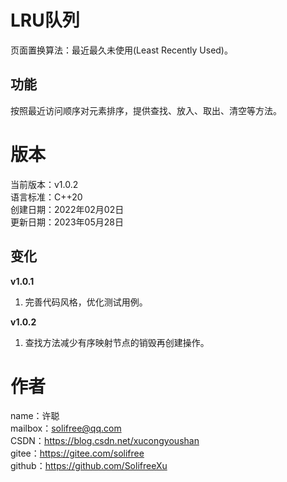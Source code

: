 ﻿# LRU队列
页面置换算法：最近最久未使用(Least Recently Used)。

## 功能
按照最近访问顺序对元素排序，提供查找、放入、取出、清空等方法。

# 版本
当前版本：v1.0.2  
语言标准：C++20  
创建日期：2022年02月02日  
更新日期：2023年05月28日

## 变化
**v1.0.1**
1. 完善代码风格，优化测试用例。

**v1.0.2**
1. 查找方法减少有序映射节点的销毁再创建操作。

# 作者
name：许聪  
mailbox：solifree@qq.com  
CSDN：https://blog.csdn.net/xucongyoushan  
gitee：https://gitee.com/solifree  
github：https://github.com/SolifreeXu
